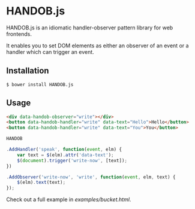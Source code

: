 # HANDOB.js

HANDOB.js is an idiomatic handler-observer pattern library for web frontends.

It enables you to set DOM elements as either an observer of an event or a
handler which can trigger an event.


## Installation

    $ bower install HANDOB.js

## Usage

```html
<div data-handob-observer="write"></div>
<button data-handob-handler="write" data-text="Hello">Hello</button>
<button data-handob-handler="write" data-text="You">You</button>
```

```javascript
HANDOB

.AddHandler('speak', function(event, elm) {
    var text = $(elm).attr('data-text');
    $(document).trigger('write-now', [text]);
})

.AddObserver('write-now', 'write', function(event, elm, text) {
    $(elm).text(text);
});
```

Check out a full example in *examples/bucket.html*.
